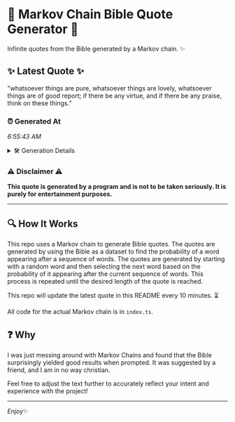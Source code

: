 # 📖 Markov Chain Bible Quote Generator 📖

Infinite quotes from the Bible generated by a Markov chain. ✨

## ✨ Latest Quote ✨
"whatsoever things are pure, whatsoever things are lovely, whatsoever things are of good report; if there be any virtue, and if there be any praise, think on these things."

### ⏰ Generated At
*6:55:43 AM*

<details>
    <summary>🛠️ Generation Details</summary>
    <p>
        <strong>🌱 Seed:</strong> whatsoever<br>
        <strong>🔄 Iterations:</strong> 28<br>
        <strong>📜 Context History:</strong><br>[ whatsoever ]: things<br>[ whatsoever, things ]: are<br>[ whatsoever, things, are ]: pure,<br>[ whatsoever, things, are, pure, ]: whatsoever<br>[ whatsoever, things, are, pure,, whatsoever ]: things<br>[ whatsoever, things, are, pure,, whatsoever, things ]: are<br>[ things, are, pure,, whatsoever, things, are ]: lovely,<br>[ are, pure,, whatsoever, things, are, lovely, ]: whatsoever<br>[ pure,, whatsoever, things, are, lovely,, whatsoever ]: things<br>[ whatsoever, things, are, lovely,, whatsoever, things ]: are<br>[ things, are, lovely,, whatsoever, things, are ]: of<br>[ are, lovely,, whatsoever, things, are, of ]: good<br>[ lovely,, whatsoever, things, are, of, good ]: report;<br>[ whatsoever, things, are, of, good, report; ]: if<br>[ things, are, of, good, report;, if ]: there<br>[ are, of, good, report;, if, there ]: be<br>[ of, good, report;, if, there, be ]: any<br>[ good, report;, if, there, be, any ]: virtue,<br>[ report;, if, there, be, any, virtue, ]: and<br>[ if, there, be, any, virtue,, and ]: if<br>[ there, be, any, virtue,, and, if ]: there<br>[ be, any, virtue,, and, if, there ]: be<br>[ any, virtue,, and, if, there, be ]: any<br>[ virtue,, and, if, there, be, any ]: praise,<br>[ and, if, there, be, any, praise, ]: think<br>[ if, there, be, any, praise,, think ]: on<br>[ there, be, any, praise,, think, on ]: these<br>[ be, any, praise,, think, on, these ]: things.<br>
    </p>
</details>

### ⚠️ Disclaimer ⚠️
**This quote is generated by a program and is not to be taken seriously. It is purely for entertainment purposes.**

---

## 🔍 How It Works

This repo uses a Markov chain to generate Bible quotes. The quotes are generated by using the Bible as a dataset to find the probability of a word appearing after a sequence of words. The quotes are generated by starting with a random word and then selecting the next word based on the probability of it appearing after the current sequence of words. This process is repeated until the desired length of the quote is reached.

This repo will update the latest quote in this README every 10 minutes. ⏳

All code for the actual Markov chain is in `index.ts`.

## ❓ Why

I was just messing around with Markov Chains and found that the Bible surprisingly yielded good results when prompted. 
It was suggested by a friend, and I am in no way christian.

Feel free to adjust the text further to accurately reflect your intent and experience with the project!

---

*Enjoy*✨
